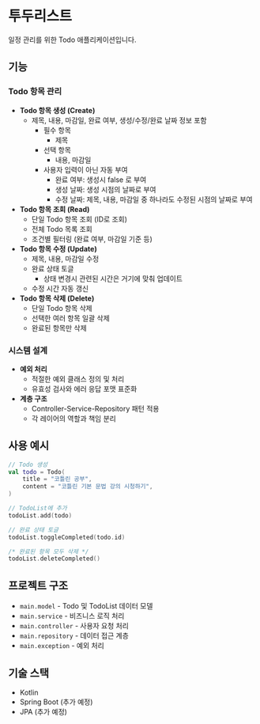 # 투두리스트

일정 관리를 위한 Todo 애플리케이션입니다.

## 기능

### Todo 항목 관리

- **Todo 항목 생성 (Create)**
    * 제목, 내용, 마감일, 완료 여부, 생성/수정/완료 날짜 정보 포함
        * 필수 항목
            * 제목
        * 선택 항목
            * 내용, 마감일
        * 사용자 입력이 아닌 자동 부여
            * 완료 여부: 생성시 false 로 부여
            * 생성 날짜: 생성 시점의 날짜로 부여
            * 수정 날짜: 제목, 내용, 마감일 중 하나라도 수정된 시점의 날짜로 부여
- **Todo 항목 조회 (Read)**
    * 단일 Todo 항목 조회 (ID로 조회)
    * 전체 Todo 목록 조회
    * 조건별 필터링 (완료 여부, 마감일 기준 등)
- **Todo 항목 수정 (Update)**
    * 제목, 내용, 마감일 수정
    * 완료 상태 토글
        * 상태 변경시 관련된 시간은 거기에 맞춰 업데이트
    * 수정 시간 자동 갱신
- **Todo 항목 삭제 (Delete)**
    * 단일 Todo 항목 삭제
    * 선택한 여러 항목 일괄 삭제
    * 완료된 항목만 삭제

### 시스템 설계

- **예외 처리**
    * 적절한 예외 클래스 정의 및 처리
    * 유효성 검사와 에러 응답 포맷 표준화
- **계층 구조**
    * Controller-Service-Repository 패턴 적용
    * 각 레이어의 역할과 책임 분리

## 사용 예시

```kotlin
// Todo 생성
val todo = Todo(
    title = "코틀린 공부",
    content = "코틀린 기본 문법 강의 시청하기",
)

// TodoList에 추가
todoList.add(todo)

// 완료 상태 토글
todoList.toggleCompleted(todo.id)

/* 완료된 항목 모두 삭제 */
todoList.deleteCompleted()
```

## 프로젝트 구조

- `main.model` - Todo 및 TodoList 데이터 모델
- `main.service` - 비즈니스 로직 처리
- `main.controller` - 사용자 요청 처리
- `main.repository` - 데이터 접근 계층
- `main.exception` - 예외 처리

## 기술 스택

- Kotlin
- Spring Boot (추가 예정)
- JPA (추가 예정)